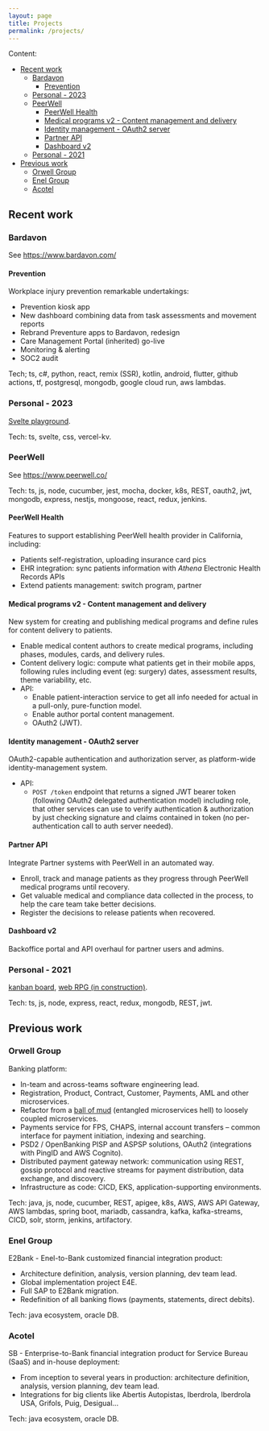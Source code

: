 ```yaml
---
layout: page
title: Projects
permalink: /projects/
---
```


Content:

- [Recent work](#recent-work)
  - [Bardavon](#bardavon)
    - [Prevention](#prevention)
  - [Personal - 2023](#personal---2023)
  - [PeerWell](#peerwell)
    - [PeerWell Health](#peerwell-health)
    - [Medical programs v2 - Content management and delivery](#medical-programs-v2---content-management-and-delivery)
    - [Identity management - OAuth2 server](#identity-management---oauth2-server)
    - [Partner API](#partner-api)
    - [Dashboard v2](#dashboard-v2)
  - [Personal - 2021](#personal---2021)
- [Previous work](#previous-work)
  - [Orwell Group](#orwell-group)
  - [Enel Group](#enel-group)
  - [Acotel](#acotel)

## Recent work

### Bardavon

See <https://www.bardavon.com/>

#### Prevention

Workplace injury prevention remarkable undertakings:

- Prevention kiosk app
- New dashboard combining data from task assessments and movement reports
- Rebrand Preventure apps to Bardavon, redesign
- Care Management Portal (inherited) go-live
- Monitoring & alerting
- SOC2 audit

Tech; ts, c#, python, react, remix (SSR), kotlin, android, flutter, github actions, tf, postgresql, mongodb, google cloud run, aws lambdas.

### Personal - 2023

[Svelte playground](https://github.com/terracota-p/val-birthday).

Tech: ts, svelte, css, vercel-kv.

### PeerWell

See <https://www.peerwell.co/>

Tech: ts, js, node, cucumber, jest, mocha, docker, k8s, REST, oauth2, jwt, mongodb, express, nestjs, mongoose, react, redux, jenkins.

#### PeerWell Health

Features to support establishing PeerWell health provider in California, including:

- Patients self-registration, uploading insurance card pics
- EHR integration: sync patients information with _Athena_ Electronic Health Records APIs
- Extend patients management: switch program, partner

#### Medical programs v2 - Content management and delivery

New system for creating and publishing medical programs and define rules for content delivery to patients.

- Enable medical content authors to create medical programs, including phases, modules, cards, and delivery rules.
- Content delivery logic: compute what patients get in their mobile apps, following rules including event (eg: surgery) dates, assessment results, theme variability, etc.
- API:
  - Enable patient-interaction service to get all info needed for actual in a pull-only, pure-function model.
  - Enable author portal content management.
  - OAuth2 (JWT).

#### Identity management - OAuth2 server

OAuth2-capable authentication and authorization server, as platform-wide identity-management system.

- API:
  - `POST /token` endpoint that returns a signed JWT bearer token (following OAuth2 delegated authentication model) including role, that other services can use to verify authentication & authorization by just checking signature and claims contained in token (no per-authentication call to auth server needed).

#### Partner API

Integrate Partner systems with PeerWell in an automated way.

- Enroll, track and manage patients as they progress through PeerWell medical programs until recovery.
- Get valuable medical and compliance data collected in the process, to help the care team take better decisions.
- Register the decisions to release patients when recovered.

#### Dashboard v2

Backoffice portal and API overhaul for partner users and admins.

### Personal - 2021

[kanban board](https://bs-kanban-board.herokuapp.com/), [web RPG (in construction)](https://github.com/terracota-p/bs-tabletop-rpg).

Tech: ts, js, node, express, react, redux, mongodb, REST, jwt.

## Previous work

### Orwell Group

Banking platform:

- In-team and across-teams software engineering lead.
- Registration, Product, Contract, Customer, Payments, AML and other microservices.
- Refactor from a [ball of mud](https://en.wikipedia.org/wiki/Big_ball_of_mud) (entangled microservices hell) to loosely coupled microservices.
- Payments service for FPS, CHAPS, internal account transfers – common interface for payment initiation, indexing and searching.
- PSD2 / OpenBanking PISP and ASPSP solutions, OAuth2 (integrations with PingID and AWS Cognito).
- Distributed payment gateway network: communication using REST, gossip protocol and reactive streams for payment distribution, data exchange, and discovery.
- Infrastructure as code: CICD, EKS, application-supporting environments.

Tech: java, js, node, cucumber, REST, apigee, k8s, AWS, AWS API Gateway, AWS lambdas, spring boot, mariadb, cassandra, kafka, kafka-streams, CICD, solr, storm, jenkins, artifactory.

### Enel Group

E2Bank - Enel-to-Bank customized financial integration product:

- Architecture definition, analysis, version planning, dev team lead.
- Global implementation project E4E.
- Full SAP to E2Bank migration.
- Redefinition of all banking flows (payments, statements, direct debits).

Tech: java ecosystem, oracle DB.

### Acotel

SB - Enterprise-to-Bank financial integration product for Service Bureau (SaaS) and in-house deployment:

- From inception to several years in production: architecture definition, analysis, version planning, dev team lead.
- Integrations for big clients like Abertis Autopistas, Iberdrola, Iberdrola USA, Grifols, Puig, Desigual...

Tech: java ecosystem, oracle DB.
